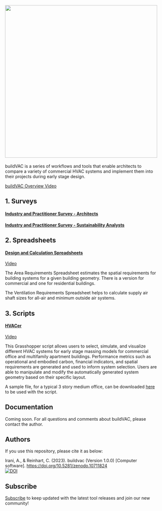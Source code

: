 # <img src="https://user-images.githubusercontent.com/101660017/214441390-5a9c99dc-5630-4aa0-be30-487a1d15861b.png" width="500">
buildVAC is a series of workflows and tools that enable architects to compare a variety of commercial HVAC systems and implement them into their projects  during early stage design.

[buildVAC Overview Video](https://www.youtube.com/watch?v=Ccv9B7F0am8&ab_channel=MITSustainableDesignLab)

## 1. Surveys
#### [Industry and Practitioner Survey - Architects](https://qfreeaccountssjc1.az1.qualtrics.com/jfe/form/SV_cPdhVOWmfO97Ymq)
#### [Industry and Practitioner Survey - Sustainability Analysts](https://qfreeaccountssjc1.az1.qualtrics.com/jfe/form/SV_bCpPYEcVY7yyrpc)

## 2. Spreadsheets
#### [Design and Calculation Spreadsheets](https://github.com/MITSustainableDesignLab/buildvac/blob/main/spreadsheet/)
[Video](https://www.youtube.com/watch?v=jFzxosDbtqU&ab_channel=MITSustainableDesignLab) 

The Area Requirements Spreadsheet estimates the spatial requirements for building systems for a given building geometry.  There is a version for commercial and one for residential buildings. 

The Ventilation Requirements Spreadsheet helps to calculate supply air shaft sizes for all-air and minimum outside air systems. 

## 3. Scripts
#### [HVACer](https://github.com/MITSustainableDesignLab/buildvac/blob/main/scripts/HVACER_v3.2.gh)
[Video](https://www.youtube.com/watch?v=D_wDoszwwno&ab_channel=MITSustainableDesignLab)

This Grasshopper script allows users to select, simulate, and visualize different HVAC systems for early stage massing models for commercial office and multifamily apartment buildings. Performance metrics such as operational and embodied carbon, financial indicators, and spatial requirements are generated and used to inform system selection. Users are able to manipulate and modify the automatically generated system geometry based on their specific layout. 

A sample file, for a typical 3 story medium office, can be downloaded [here](https://github.com/MITSustainableDesignLab/buildvac/blob/main/Medium%20Office.zip) to be used with the script. 

## Documentation

Coming soon. For all questions and comments about buildVAC, please contact the author.

## Authors
If you use this repository, please cite it as below:

Irani, A., & Reinhart, C. (2023). buildvac (Version 1.0.0) [Computer software]. https://doi.org/10.5281/zenodo.10711824<br />
[![DOI](https://zenodo.org/badge/763693771.svg)](https://zenodo.org/doi/10.5281/zenodo.10711823)

## Subscribe
[Subscribe](http://eepurl.com/ih7iB1) to keep updated with the latest tool releases and join our new community!
